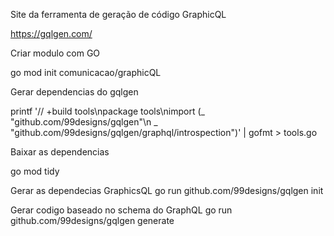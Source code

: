 Site da ferramenta de geração de código GraphicQL

https://gqlgen.com/

Criar modulo com GO

go mod init comunicacao/graphicQL

Gerar dependencias do gqlgen

printf '// +build tools\npackage tools\nimport (_ "github.com/99designs/gqlgen"\n _ "github.com/99designs/gqlgen/graphql/introspection")' | gofmt > tools.go

Baixar as dependencias

go mod tidy 

Gerar as dependecias GraphicsQL
go run github.com/99designs/gqlgen init


Gerar codigo baseado no schema do GraphQL
go run github.com/99designs/gqlgen generate
